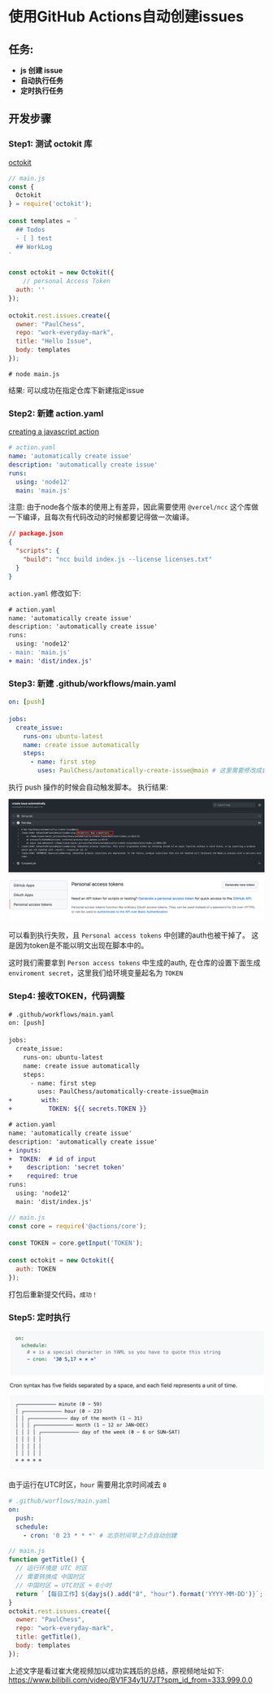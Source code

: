 # 使用GitHub Actions自动创建issues

## 任务: 
- **js 创建 issue**
- **自动执行任务**
- **定时执行任务**

## 开发步骤
### Step1: 测试 octokit 库
[octokit](https://www.npmjs.com/package/octokit#authentication)
```javascript
// main.js
const {
  Octokit
} = require('octokit');

const templates = `
  ## Todos
  - [ ] test
  ## WorkLog
`

const octokit = new Octokit({
	// personal Access Token
  auth: ''
});

octokit.rest.issues.create({
  owner: "PaulChess",
  repo: "work-everyday-mark",
  title: "Hello Issue",
  body: templates
});
```

```shell
# node main.js
```
结果: 可以成功在指定仓库下新建指定issue

### Step2: 新建 action.yaml
[creating a javascript action](https://docs.github.com/en/actions/creating-actions/creating-a-javascript-action)

```YAML
# action.yaml
name: 'automatically create issue'
description: 'automatically create issue'
runs:
  using: 'node12'
  main: 'main.js'
```

注意:
由于node各个版本的使用上有差异，因此需要使用 `@vercel/ncc` 这个库做一下编译，且每次有代码改动的时候都要记得做一次编译。

```json
// package.json
{
  "scripts": {
    "build": "ncc build index.js --license licenses.txt"
  }
}
```

`action.yaml` 修改如下:
```diff
# action.yaml
name: 'automatically create issue'
description: 'automatically create issue'
runs:
  using: 'node12'
- main: 'main.js'
+ main: 'dist/index.js'
```

### Step3: 新建 .github/workflows/main.yaml
```YAML
on: [push]

jobs:
  create_issue:
    runs-on: ubuntu-latest
    name: create issue automatically
    steps:
      - name: first step
        uses: PaulChess/automatically-create-issue@main # 这里需要修改成自己的仓库
```

执行 push 操作的时候会自动触发脚本。
执行结果: 

![alt 执行结果](./images/automatical.png)
![alt token](./images/token.png)

可以看到执行失败，且 `Personal access tokens` 中创建的auth也被干掉了。
这是因为token是不能以明文出现在脚本中的。

这时我们需要拿到 `Person access tokens` 中生成的auth, 在仓库的设置下面生成 `enviroment secret`，这里我们给环境变量起名为 `TOKEN`

### Step4: 接收TOKEN，代码调整
```diff
# .github/workflows/main.yaml
on: [push]

jobs:
  create_issue:
    runs-on: ubuntu-latest
    name: create issue automatically
    steps:
      - name: first step
        uses: PaulChess/automatically-create-issue@main
+        with:
+          TOKEN: ${{ secrets.TOKEN }}
```
```diff
# action.yaml
name: 'automatically create issue'
description: 'automatically create issue'
+ inputs:
+  TOKEN:  # id of input
+    description: 'secret token'
+    required: true
runs:
  using: 'node12'
  main: 'dist/index.js'
```
```javascript
// main.js
const core = require('@actions/core');

const TOKEN = core.getInput('TOKEN');

const octokit = new Octokit({
  auth: TOKEN
});
```
打包后重新提交代码，`成功！`

### Step5: 定时执行
![alt schedule](./images/schedule.png)

由于运行在UTC时区，`hour` 需要用北京时间减去 `8`
```YAML
# .github/worflows/main.yaml
on:
  push:
  schedule:
    - cron: '0 23 * * *' # 北京时间早上7点自动创建
```

```javascript
// main.js
function getTitle() {
  // 运行环境是 UTC 时区
  // 需要转换成 中国时区
  // 中国时区 = UTC时区 + 8小时
  return `【每日工作】${dayjs().add("8", "hour").format('YYYY-MM-DD')}`;
}
octokit.rest.issues.create({
  owner: "PaulChess",
  repo: "work-everyday-mark",
  title: getTitle(),
  body: templates
});
```

上述文字是看过崔大佬视频加以成功实践后的总结，原视频地址如下: https://www.bilibili.com/video/BV1F34y1U7JT?spm_id_from=333.999.0.0